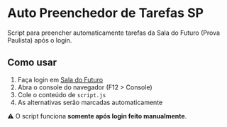 # Auto Preenchedor de Tarefas SP

Script para preencher automaticamente tarefas da Sala do Futuro (Prova Paulista) após o login.

## Como usar
1. Faça login em [Sala do Futuro](https://saladofuturo.educacao.sp.gov.br)
2. Abra o console do navegador (F12 > Console)
3. Cole o conteúdo de `script.js`
4. As alternativas serão marcadas automaticamente

⚠️ O script funciona **somente após login feito manualmente**.
